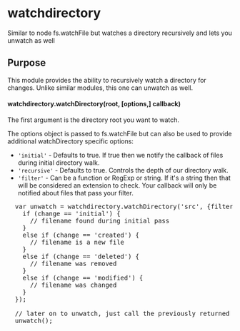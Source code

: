 watchdirectory
==============

Similar to node fs.watchFile but watches a directory recursively and lets you unwatch as well

## Purpose

This module provides the ability to recursively watch a directory for changes.
Unlike similar modules, this one can unwatch as well.

#### watchdirectory.watchDirectory(root, [options,] callback)

The first argument is the directory root you want to watch. 

The options object is passed to fs.watchFile but can also be used to provide additional watchDirectory specific options:

* `'initial'` - Defaults to true.  If true then we notify the callback of files during initial directory walk.
* `'recursive'` - Defaults to true.  Controls the depth of our directory walk.
* `'filter'` - Can be a function or RegExp or string.  If it's a string then that will be considered an extension to check.  Your callback will only be notified about files that pass your filter.

<pre>
  var unwatch = watchdirectory.watchDirectory('src', {filter:'.js'}, function (filename, curr, prev, change) {
    if (change == 'initial') {
      // filename found during initial pass
    }
    else if (change == 'created') {
      // filename is a new file
    }
    else if (change == 'deleted') {
      // filename was removed
    }
    else if (change == 'modified') {
      // filename was changed
    }
  });

  // later on to unwatch, just call the previously returned function
  unwatch();
</pre>  